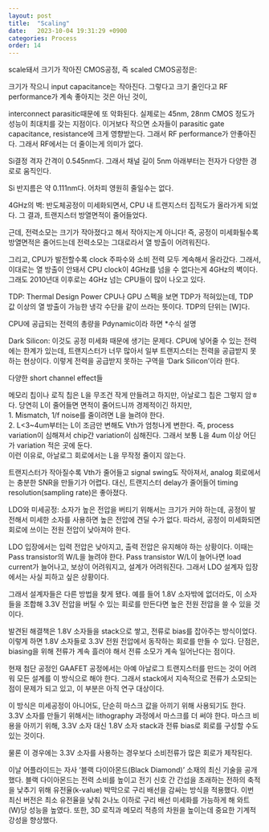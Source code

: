 ```yaml
---
layout: post
title:  "Scaling"
date:   2023-10-04 19:31:29 +0900
categories: Process
order: 14
---
```


scale돼서 크기가 작아진 CMOS공정, 즉 scaled CMOS공정은:

크기가 작으니 input capacitance는 작아진다.
그렇다고 크기 줄인다고 RF performance가 계속 좋아지는 것은 아닌 것이,

interconnect parasitic때문에 또 악화된다.
실제로는 45nm, 28nm CMOS 정도가 성능이 최대치를 갖는 지점이다.
이거보다 작으면 소자들이 parasitic gate capacitance, resistance에 크게 영향받는다.
그래서 RF performance가 안좋아진다.
그래서 RF에서는 더 줄이는게 의미가 없다.

Si결정 격자 간격이 0.545nm다.
그래서 채널 길이 5nm 아래부터는 전자가 다양한 경로로 움직인다.

Si 반지름은 약 0.111nm다.
어차피 영원히 줄일수는 없다.

4GHz의 벽:
반도체공정이 미세화되면서, CPU 내 트랜지스터 집적도가 올라가게 되었다.
그 결과, 트랜지스터 방열면적이 줄어들었다.

근데, 전력소모는 크기가 작아졌다고 해서 작아지는게 아니다!
즉, 공정이 미세화될수록 방열면적은 줄어드는데 전력소모는 그대로라서 열 방출이 어려워진다.

그리고, CPU가 발전할수록 clock 주파수와 소비 전력 모두 계속해서 올라갔다.
그래서, 이대로는 열 방출이 안돼서 CPU clock이 4GHz를 넘을 수 없다는게 4GHz의 벽이다.
그래도 2010년대 이후로는 4GHz 넘는 CPU들이 많이 나오고 있다.

TDP: Thermal Design Power
CPU나 GPU 스펙을 보면 TDP가 적혀있는데, TDP 값 이상의 열 방출이 가능한 냉각 수단을 같이 쓰라는 뜻이다. TDP의 단위는 [W]다.

CPU에 공급되는 전력의 총량을 Pdynamic이라 하면 *수식 설명

Dark Silicon:
이것도 공정 미세화 때문에 생기는 문제다.
CPU에 넣어줄 수 있는 전력에는 한계가 있는데, 트랜지스터가 너무 많아서 일부 트랜지스터는 전력을 공급받지 못하는 현상이다.
이렇게 전력을 공급받지 못하는 구역을 ‘Dark Silicon’이라 한다.

다양한 short channel effect들

메모리 칩이나 로직 칩은 L을 무조건 작게 만들려고 하지만, 아날로그 칩은 그렇지 암ㅎ다. 당연히 L이 줄어들면 면적이 줄어드니까 경제적이긴 하지만,<br>
1\. Mismatch, 1/f noise를 줄이려면 L을 늘려야 한다.<br>
2\. L<3~4um부터는 L이 조금만 변해도 Vth가 엄청나게 변한다. 즉, process variation이 심해져서 chip간 variation이 심해진다. 그래서 보통 L을 4um 이상 어딘가 variation 적은 곳에 둔다.<br>
이런 이유로, 아날로그 회로에서는 L을 무작정 줄이지 않는다.<br>


트랜지스터가 작아질수록 Vth가 줄어들고 signal swing도 작아져서, analog 회로에서는 충분한 SNR을 만들기가 어렵다.
대신, 트랜지스터 delay가 줄어들어 timing resolution(sampling rate)은 좋아졌다.

LDO와 미세공정:
소자가 높은 전압을 버티기 위해서는 크기가 커야 하는데,
공정이 발전해서 미세한 소자를 사용하면 높은 전압에 견딜 수가 없다.
따라서, 공정이 미세화되면 회로에 쓰이는 전원 전압이 낮아져야 한다.

LDO 입장에서는 입력 전압은 낮아지고, 출력 전압은 유지해야 하는 상황이다.
이때는 Pass transistor의 W/L을 늘려야 한다.
Pass transistor W/L이 늘어나면 load current가 늘어나고, 보상이 어려워지고, 설계가 어려워진다.
그래서 LDO 설계자 입장에서는 사실 피하고 싶은 상황이다.


그래서 설계자들은 다른 방법을 찾게 됐다.
예를 들어 1.8V 소자밖에 없더라도, 이 소자들을 조합해 3.3V 전압을 버틸 수 있는 회로를 만든다면 높은 전원 전압을 쓸 수 있을 것이다.

발견된 해결책은 1.8V 소자들을 stack으로 쌓고, 전류로 bias를 잡아주는 방식이었다.
이렇게 하면 1.8V 소자들로 3.3V 전원 전압에서 동작하는 회로를 만들 수 있다.
단점은, biasing을 위해 전류가 계속 흘러야 해서 전류 소모가 계속 일어난다는 점이다.

현재 첨단 공정인 GAAFET 공정에서는 아예 아날로그 트랜지스터를 만드는 것이 어려워 모든 설계를 이 방식으로 해야 한다.
그래서 stack에서 지속적으로 전류가 소모되는 점이 문제가 되고 있고, 이 부분은 아직 연구 대상이다.


이 방식은 미세공정이 아니어도, 단순히 마스크 값을 아끼기 위해 사용되기도 한다.
3.3V 소자를 만들기 위해서는 lithography 과정에서 마스크를 더 써야 한다.
마스크 비용을 아끼기 위해, 3.3V 소자 대신 1.8V 소자 stack과 전류 bias로 회로를 구성할 수도 있는 것이다.

물론 이 경우에는 3.3V 소자를 사용하는 경우보다 소비전류가 많은 회로가 제작된다.

이날 어플라이드는 자사 ‘블랙 다이아몬드(Black Diamond)’ 소재의 최신 기술을 공개했다. 블랙 다이아몬드는 전력 소비를 높이고 전기 신호 간 간섭을 초래하는 전하의 축적을 낮추기 위해 유전율(k-value) 박막으로 구리 배선을 감싸는 방식을 적용했다. 이번 최신 버전은 최소 유전율을 낮춰 2나노 이하로 구리 배선 미세화를 가능하게 해 와트(W)당 성능을 높였다. 또한, 3D 로직과 메모리 적층의 차원을 높이는데 중요한 기계적 강성을 향상했다.